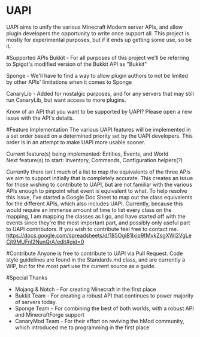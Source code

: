 # UAPI
UAPI aims to unify the various Minecraft Modern server APIs, and allow plugin developers the opportunity to write once support all. This project is mostly for experimental purposes, but if it ends up getting some use, so be it.

#Supported APIs
Bukkit - For all purposes of this project we'll be referring to Spigot's modified version of the Bukkit API as "Bukkit"

Sponge - We'll have to find a way to allow plugin authors to not be limited by other APIs' limitations when it comes to Sponge

CanaryLib - Added for nostalgic purposes, and for any servers that may still run CanaryLib, but want access to more plugins.

Know of an API that you want to be supported by UAPI? Please open a new issue with the API's details.

#Feature Implementation
The various UAPI features will be implemented in a set order based on a determined priority set by the UAPI developers. This order is in an attempt to make UAPI more usable sooner.

Current feature(s) being implemented: Entities, Events, and World   
Next feature(s) to start: Inventory, Commands, Configuration helpers(?)

Currently there isn't much of a list to map the equivalents of the three APIs we aim to support initially that is completely accurate. This creates an issue for those wishing to contribute to UAPI, but are not familiar with the various APIs enough to pinpoint what event is equivalent to what. To help resolve this issue, I've started a Google Doc Sheet to map out the class equivalents for the different APIs, which also includes UAPI. Currently, because this would require an immense amount of time to list every class on the mapping, I am mapping the classes as I go, and have started off with the events since they're the most important part, and possibly only useful part to UAPI contributors. If you wish to contribute feel free to contact me. https://docs.google.com/spreadsheets/d/185OgiB1Ixip9fMvkZsgXWl2VgLeCjt9MUFnl2NunQrA/edit#gid=0

#Contribute
Anyone is free to contribute to UAPI via Pull Request. Code style guidelines are found in the Standards.md class, and are currently a WIP, but for the most part use the current source as a guide.

#Special Thanks
* Mojang & Notch - For creating Minecraft in the first place
* Bukkit Team - For creating a robust API that continues to power majority of servers today.
* Sponge Team - For combining the best of both worlds, with a robust API and MinecraftForge support
* CanaryMod Team - For their effort on reviving the hMod community, which introduced me to programming in the first place
